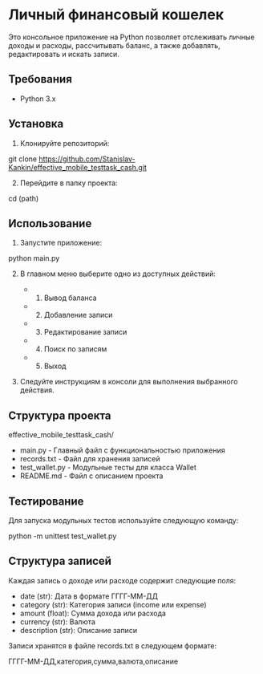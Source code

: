 # Личный финансовый кошелек

Это консольное приложение на Python позволяет отслеживать личные доходы и расходы, рассчитывать баланс, а также добавлять, редактировать и искать записи.

## Требования

- Python 3.x

## Установка

1. Клонируйте репозиторий:

git clone https://github.com/Stanislav-Kankin/effective_mobile_testtask_cash.git

2. Перейдите в папку проекта:

cd (path)

## Использование

1. Запустите приложение:

python main.py

2. В главном меню выберите одно из доступных действий:
   - 1. Вывод баланса
   - 2. Добавление записи
   - 3. Редактирование записи
   - 4. Поиск по записям
   - 5. Выход

3. Следуйте инструкциям в консоли для выполнения выбранного действия.

## Структура проекта

effective_mobile_testtask_cash/
   - main.py - Главный файл с функциональностью приложения
   - records.txt - Файл для хранения записей
   - test_wallet.py - Модульные тесты для класса Wallet
   - README.md - Файл с описанием проекта

## Тестирование

Для запуска модульных тестов используйте следующую команду:

python -m unittest test_wallet.py

## Структура записей

Каждая запись о доходе или расходе содержит следующие поля:

- date (str): Дата в формате ГГГГ-ММ-ДД
- category (str): Категория записи (income или expense)
- amount (float): Сумма дохода или расхода
- currency (str): Валюта
- description (str): Описание записи

Записи хранятся в файле records.txt в следующем формате:

ГГГГ-ММ-ДД,категория,сумма,валюта,описание
